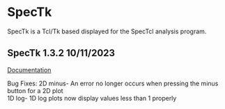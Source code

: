 # SpecTk
SpecTk is a Tcl/Tk based displayed for the SpecTcl analysis program.

SpecTk 1.3.2 10/11/2023
----------------------------------------------------------------------
[Documentation](https://docs.google.com/presentation/d/1o-HqA8wSc4IL27_lxXwigTyHN7cj0XsWjW2R6J8M8R4/edit?usp=sharing)

Bug Fixes:
2D minus- An error no longer occurs when pressing the minus button for a 2D plot  
1D log- 1D log plots now display values less than 1 properly  
